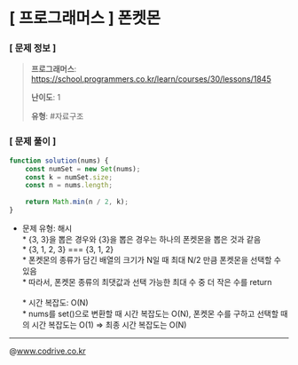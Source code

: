 # [ 프로그래머스 ] 폰켓몬

### [ 문제 정보 ]
> **프로그래머스**: https://school.programmers.co.kr/learn/courses/30/lessons/1845
> 
> **난이도**: 1
>
> **유형**: #자료구조


### [ 문제 풀이 ]
```JavaScript
function solution(nums) {
    const numSet = new Set(nums);
    const k = numSet.size;
    const n = nums.length;
    
    return Math.min(n / 2, k);
}
```
* 문제 유형: 해시<br>* {3, 3}을 뽑은 경우와 {3}을 뽑은 경우는 하나의 폰켓몬을 뽑은 것과 같음<br>* {3, 1, 2, 3} === {3, 1, 2}<br>* 폰켓몬의 종류가 담긴 배열의 크기가 N일 때 최대 N/2 만큼 폰켓몬을 선택할 수 있음<br>* 따라서, 폰켓몬 종류의 최댓값과 선택 가능한 최대 수 중 더 작은 수를 return<br><br>* 시간 복잡도: O(N)<br>* nums를 set()으로 변환할 때 시간 복잡도는 O(N), 폰켓몬 수를 구하고 선택할 때의 시간 복잡도는 O(1) => 최종 시간 복잡도는 O(N)


---
@www.codrive.co.kr